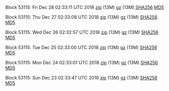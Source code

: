 Block 53115: Fri Dec 28 02:33:11 UTC 2018 [zip](https://files.01coin.io/testnet/2018-12-28/bootstrap.dat.zip) (13M) [gz](https://files.01coin.io/testnet/2018-12-28/bootstrap.dat.tar.gz) (13M) [SHA256](https://files.01coin.io/testnet/2018-12-28/sha256.txt) [MD5](https://files.01coin.io/testnet/2018-12-28/md5.txt)

Block 53115: Thu Dec 27 02:33:08 UTC 2018 [zip](https://files.01coin.io/testnet/2018-12-27/bootstrap.dat.zip) (13M) [gz](https://files.01coin.io/testnet/2018-12-27/bootstrap.dat.tar.gz) (13M) [SHA256](https://files.01coin.io/testnet/2018-12-27/sha256.txt) [MD5](https://files.01coin.io/testnet/2018-12-27/md5.txt)

Block 53115: Wed Dec 26 02:32:57 UTC 2018 [zip](https://files.01coin.io/testnet/2018-12-26/bootstrap.dat.zip) (13M) [gz](https://files.01coin.io/testnet/2018-12-26/bootstrap.dat.tar.gz) (13M) [SHA256](https://files.01coin.io/testnet/2018-12-26/sha256.txt) [MD5](https://files.01coin.io/testnet/2018-12-26/md5.txt)

Block 53115: Tue Dec 25 02:33:00 UTC 2018 [zip](https://files.01coin.io/testnet/2018-12-25/bootstrap.dat.zip) (13M) [gz](https://files.01coin.io/testnet/2018-12-25/bootstrap.dat.tar.gz) (13M) [SHA256](https://files.01coin.io/testnet/2018-12-25/sha256.txt) [MD5](https://files.01coin.io/testnet/2018-12-25/md5.txt)

Block 53115: Mon Dec 24 02:33:01 UTC 2018 [zip](https://files.01coin.io/testnet/2018-12-24/bootstrap.dat.zip) (13M) [gz](https://files.01coin.io/testnet/2018-12-24/bootstrap.dat.tar.gz) (13M) [SHA256](https://files.01coin.io/testnet/2018-12-24/sha256.txt) [MD5](https://files.01coin.io/testnet/2018-12-24/md5.txt)

Block 53115: Sun Dec 23 02:33:47 UTC 2018 [zip](https://files.01coin.io/testnet/2018-12-23/bootstrap.dat.zip) (13M) [gz](https://files.01coin.io/testnet/2018-12-23/bootstrap.dat.tar.gz) (13M) [SHA256](https://files.01coin.io/testnet/2018-12-23/sha256.txt) [MD5](https://files.01coin.io/testnet/2018-12-23/md5.txt)
